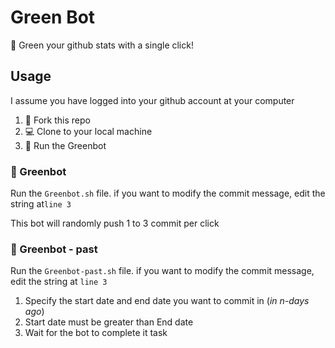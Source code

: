 # Green Bot

:deciduous_tree: Green your github stats with a single click!

## Usage

I assume you have logged into your github account at your computer

1. :fork_and_knife: Fork this repo
2. :computer: Clone to your local machine
3. :deciduous_tree: Run the Greenbot

### :leaves: Greenbot

Run the `Greenbot.sh` file. if you want to modify the commit message, edit the string at`line 3`

This bot will randomly push 1 to 3 commit per click

### :fallen_leaf: Greenbot - past

Run the `Greenbot-past.sh` file. if you want to modify the commit message, edit the string at `line 3`

1. Specify the start date and end date you want to commit in (_in n-days ago_)
2. Start date must be greater than End date
3. Wait for the bot to complete it task
